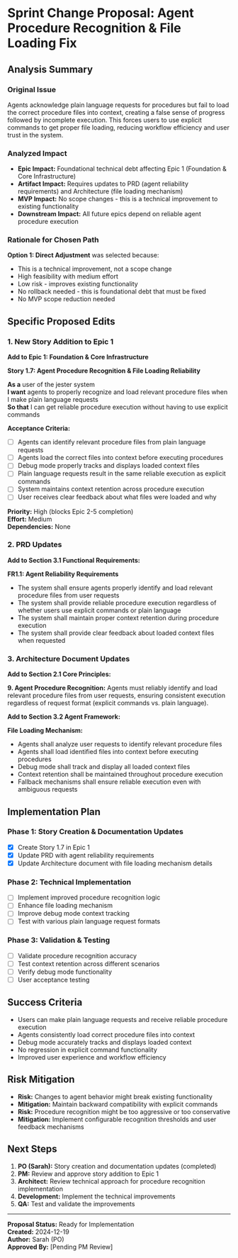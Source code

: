 # Sprint Change Proposal: Agent Procedure Recognition & File Loading Fix

## Analysis Summary

### Original Issue
Agents acknowledge plain language requests for procedures but fail to load the correct procedure files into context, creating a false sense of progress followed by incomplete execution. This forces users to use explicit commands to get proper file loading, reducing workflow efficiency and user trust in the system.

### Analyzed Impact
- **Epic Impact:** Foundational technical debt affecting Epic 1 (Foundation & Core Infrastructure)
- **Artifact Impact:** Requires updates to PRD (agent reliability requirements) and Architecture (file loading mechanism)
- **MVP Impact:** No scope changes - this is a technical improvement to existing functionality
- **Downstream Impact:** All future epics depend on reliable agent procedure execution

### Rationale for Chosen Path
**Option 1: Direct Adjustment** was selected because:
- This is a technical improvement, not a scope change
- High feasibility with medium effort
- Low risk - improves existing functionality
- No rollback needed - this is foundational debt that must be fixed
- No MVP scope reduction needed

## Specific Proposed Edits

### 1. New Story Addition to Epic 1

**Add to Epic 1: Foundation & Core Infrastructure**

**Story 1.7: Agent Procedure Recognition & File Loading Reliability**

**As a** user of the jester system  
**I want** agents to properly recognize and load relevant procedure files when I make plain language requests  
**So that** I can get reliable procedure execution without having to use explicit commands

**Acceptance Criteria:**
- [ ] Agents can identify relevant procedure files from plain language requests
- [ ] Agents load the correct files into context before executing procedures
- [ ] Debug mode properly tracks and displays loaded context files
- [ ] Plain language requests result in the same reliable execution as explicit commands
- [ ] System maintains context retention across procedure execution
- [ ] User receives clear feedback about what files were loaded and why

**Priority:** High (blocks Epic 2-5 completion)  
**Effort:** Medium  
**Dependencies:** None

### 2. PRD Updates

**Add to Section 3.1 Functional Requirements:**

**FR1.1: Agent Reliability Requirements**
- The system shall ensure agents properly identify and load relevant procedure files from user requests
- The system shall provide reliable procedure execution regardless of whether users use explicit commands or plain language
- The system shall maintain proper context retention during procedure execution
- The system shall provide clear feedback about loaded context files when requested

### 3. Architecture Document Updates

**Add to Section 2.1 Core Principles:**

**9. Agent Procedure Recognition:** Agents must reliably identify and load relevant procedure files from user requests, ensuring consistent execution regardless of request format (explicit commands vs. plain language).

**Add to Section 3.2 Agent Framework:**

**File Loading Mechanism:**
- Agents shall analyze user requests to identify relevant procedure files
- Agents shall load identified files into context before executing procedures
- Debug mode shall track and display all loaded context files
- Context retention shall be maintained throughout procedure execution
- Fallback mechanisms shall ensure reliable execution even with ambiguous requests

## Implementation Plan

### Phase 1: Story Creation & Documentation Updates
- [x] Create Story 1.7 in Epic 1
- [x] Update PRD with agent reliability requirements
- [x] Update Architecture document with file loading mechanism details

### Phase 2: Technical Implementation
- [ ] Implement improved procedure recognition logic
- [ ] Enhance file loading mechanism
- [ ] Improve debug mode context tracking
- [ ] Test with various plain language request formats

### Phase 3: Validation & Testing
- [ ] Validate procedure recognition accuracy
- [ ] Test context retention across different scenarios
- [ ] Verify debug mode functionality
- [ ] User acceptance testing

## Success Criteria

- Users can make plain language requests and receive reliable procedure execution
- Agents consistently load correct procedure files into context
- Debug mode accurately tracks and displays loaded context
- No regression in explicit command functionality
- Improved user experience and workflow efficiency

## Risk Mitigation

- **Risk:** Changes to agent behavior might break existing functionality
- **Mitigation:** Maintain backward compatibility with explicit commands
- **Risk:** Procedure recognition might be too aggressive or too conservative
- **Mitigation:** Implement configurable recognition thresholds and user feedback mechanisms

## Next Steps

1. **PO (Sarah):** Story creation and documentation updates (completed)
2. **PM:** Review and approve story addition to Epic 1
3. **Architect:** Review technical approach for procedure recognition implementation
4. **Development:** Implement the technical improvements
5. **QA:** Test and validate the improvements

---

**Proposal Status:** Ready for Implementation  
**Created:** 2024-12-19  
**Author:** Sarah (PO)  
**Approved By:** [Pending PM Review]
